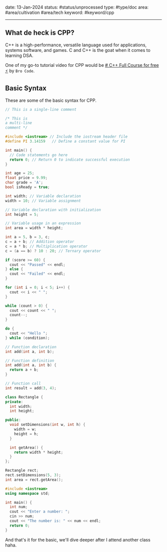
date: 13-Jan-2024
status: #status/unprocessed 
type: #type/doc 
area: #area/cultivation #area/tech 
keyword: #keyword/cpp 

---

## What de heck is CPP?

C++ is a high-performance, versatile language used for applications, systems software, and games. C and C++ is the goat when it comes to learning DSA.

One of my go-to tutorial video for CPP would be [# C++ Full Course for free ⚡️](https://youtu.be/-TkoO8Z07hI) by `Bro Code`.


## Basic Syntax

These are some of the basic syntax for CPP.

```cpp title="Comment"
// This is a single-line comment

/* This is
a multi-line
comment */
```

```cpp title="Directives"
#include <iostream> // Include the iostream header file
#define PI 3.14159   // Define a constant value for PI
```

```cpp title="Main Function"
int main() {
  // Code statements go here
  return 0; // Return 0 to indicate successful execution
}
```

```cpp title="Data Types"
int age = 25;
float price = 9.99;
char grade = 'A';
bool isReady = true;
```

```cpp title="Variables"
int width; // Variable declaration
width = 10; // Variable assignment

// Variable declaration with initialization
int height = 5; 

// Variable usage in an expression
int area = width * height; 
```

```cpp title="Operators"
int a = 5, b = 3, c;
c = a + b; // Addition operator
c = a * b; // Multiplication operator
c = (a == b) ? 10 : 20; // Ternary operator
```

```cpp title="Control flow statements"
if (score >= 60) {
  cout << "Passed" << endl;
} else {
  cout << "Failed" << endl;
}

for (int i = 0; i < 5; i++) {
  cout << i << " ";
}

while (count > 0) {
  cout << count << " ";
  count--;
}

do {
  cout << "Hello ";
} while (condition);
```

```cpp title="Function"
// Function declaration
int add(int a, int b);

// Function definition
int add(int a, int b) {
  return a + b;
}

// Function call
int result = add(3, 4);
```

```cpp title="Class and Object"
class Rectangle {
private:
  int width;
  int height;

public:
  void setDimensions(int w, int h) {
    width = w;
    height = h;
  }

  int getArea() {
    return width * height;
  }
};

Rectangle rect;
rect.setDimensions(5, 3);
int area = rect.getArea();
```

```cpp title="Standard Input & Output"
#include <iostream>
using namespace std;

int main() {
  int num;
  cout << "Enter a number: ";
  cin >> num;
  cout << "The number is: " << num << endl;
  return 0;
}
```

And that's it for the basic, we'll dive deeper after I attend another class haha.



